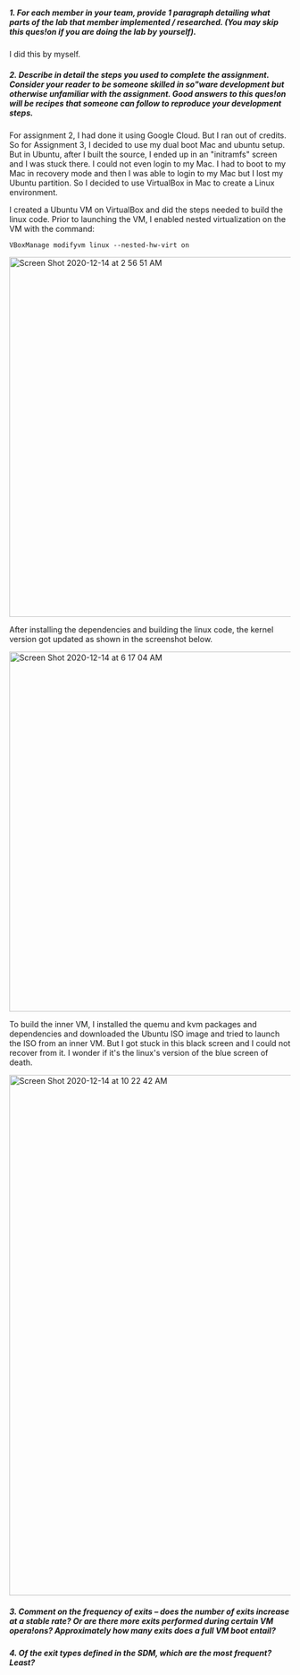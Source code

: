 ##### 1. For each member in your team, provide 1 paragraph detailing what parts of the lab that member implemented / researched. (You may skip this ques!on if you are doing the lab by yourself).
I did this by myself.

##### 2. Describe in detail the steps you used to complete the assignment. Consider your reader to be someone skilled in so"ware development but otherwise unfamiliar with the assignment. Good answers to this ques!on will be recipes that someone can follow to reproduce your development steps.
For assignment 2, I had done it using Google Cloud. But I ran out of credits. So for Assignment 3, I decided to use my dual boot Mac and ubuntu setup. But in Ubuntu, after I built the source, I ended up in an "initramfs" screen and I was stuck there. I could not even login to my Mac. I had to boot to my Mac in recovery mode and then I was able to login to my Mac but I lost my Ubuntu partition. So I decided to use VirtualBox in Mac to create a Linux environment.

I created a Ubuntu VM on VirtualBox and did the steps needed to build the linux code. Prior to launching the VM, I enabled nested virtualization on the VM with the command:

```
VBoxManage modifyvm linux --nested-hw-virt on
```

<img width="643" alt="Screen Shot 2020-12-14 at 2 56 51 AM" src="https://user-images.githubusercontent.com/6368257/102055748-55d01b00-3e11-11eb-93a3-f321e00fffcc.png">

After installing the dependencies and building the linux code, the kernel version got updated as shown in the screenshot below.

<img width="643" alt="Screen Shot 2020-12-14 at 6 17 04 AM" src="https://user-images.githubusercontent.com/6368257/102055769-5f598300-3e11-11eb-96f5-f98fe4605e68.png">

To build the inner VM, I installed the quemu and kvm packages and dependencies and downloaded the Ubuntu ISO image and tried to launch the ISO from an inner VM. But I got stuck in this black screen and I could not recover from it. I wonder if it's the linux's version of the blue screen of death.

<img width="930" alt="Screen Shot 2020-12-14 at 10 22 42 AM" src="https://user-images.githubusercontent.com/6368257/102055780-641e3700-3e11-11eb-8f94-5031096770ce.png">

##### 3. Comment on the frequency of exits – does the number of exits increase at a stable rate? Or are there more exits performed during certain VM opera!ons? Approximately how many exits does a full VM boot entail?

##### 4. Of the exit types defined in the SDM, which are the most frequent? Least?
